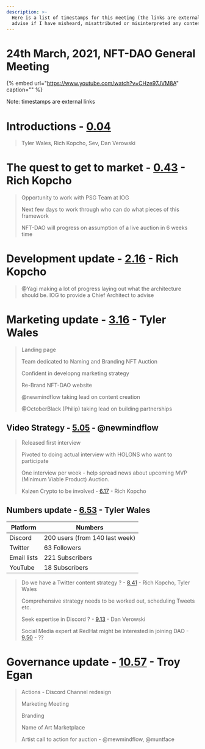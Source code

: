 ```yaml
---
description: >-
  Here is a list of timestamps for this meeting (the links are external). Please
  advise if I have misheard, misattributed or misinterpreted any content.
---
```


# 24th March, 2021, NFT-DAO General Meeting

{% embed url="https://www.youtube.com/watch?v=CHze97JVM8A" caption="" %}

Note: timestamps are external links

# Introductions - [0.04](https://youtu.be/CHze97JVM8A?t=4)

> Tyler Wales, Rich Kopcho, Sev, Dan Verowski
>
# The quest to get to market - [0.43](https://youtu.be/CHze97JVM8A?t=43) - Rich Kopcho

> Opportunity to work with PSG Team at IOG
>
> Next few days to work through who can do what pieces of this framework
>
> NFT-DAO will progress on assumption of a live auction in 6 weeks time

# Development update - [2.16](https://youtu.be/CHze97JVM8A?t=136) - Rich Kopcho

> @Yagi making a lot of progress laying out what the architecture should be. IOG to provide a Chief Architect to advise

# Marketing update - [3.16](https://youtu.be/CHze97JVM8A?t=195) - Tyler Wales

> Landing page
>
> Team dedicated to Naming and Branding NFT Auction
>
> Confident in developng marketing strategy
>
> Re-Brand NFT-DAO website
>
> @newmindflow taking lead on content creation
>
> @OctoberBlack \(Philip\) taking lead on building partnerships

## Video Strategy - [5.05](https://youtu.be/CHze97JVM8A?t=305) - @newmindflow

> Released first interview
>
> Pivoted to doing actual interview with HOLONS who want to participate
> 
> One interview per week - help spread news about upcoming MVP (Minimum Viable Product) Auction.
> 
> Kaizen Crypto to be involved - [6.17](https://youtu.be/CHze97JVM8A?t=377) - Rich Kopcho

## Numbers update - [6.53](https://youtu.be/CHze97JVM8A?t=413) - Tyler Wales

|Platform |Numbers  |
--- | --- |
|Discord|200 users (from 140 last week)|
|Twitter|63 Followers|
|Email lists|221 Subscribers|
|YouTube|18 Subscribers|

> Do we have a Twitter content strategy ? - [8.41](https://youtu.be/CHze97JVM8A?t=521) - Rich Kopcho, Tyler Wales
> 
> Comprehensive strategy needs to be worked out, scheduling Tweets etc.
> 
> Seek expertise in Discord ? - [9.13](https://youtu.be/CHze97JVM8A?t=553) - Dan Verowski
> 
> Social Media expert at RedHat might be interested in joining DAO - [9.50](https://youtu.be/CHze97JVM8A?t=590) - ??

# Governance update - [10.57](https://youtu.be/CHze97JVM8A?t=657) - Troy Egan
> Actions - Discord Channel redesign
> 
> Marketing Meeting
> 
> Branding
> 
> Name of Art Marketplace
> 
> Artist call to action for auction - @mewmindflow, @muntface
> 
>

